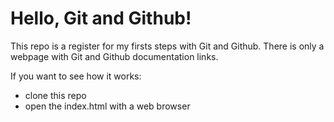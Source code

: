# Hello, Git and Github!
 
This repo is a register for my firsts steps with Git and Github. There is only a webpage with Git and Github documentation links.

If you want to see how it works:
- clone this repo
- open the index.html with a web browser
